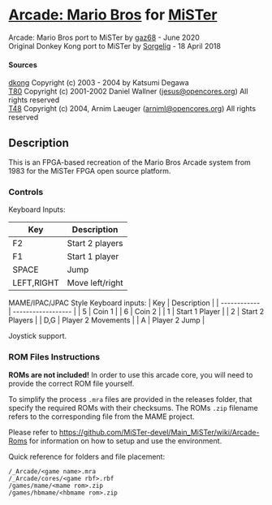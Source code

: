 # [Arcade: Mario Bros](https://www.arcade-museum.com/game_detail.php?game_id=8624) for [MiSTer](https://github.com/MiSTer-devel/Main_MiSTer/wiki)

Arcade: Mario Bros port to MiSTer by [gaz68](https://github.com/gaz68) - June 2020  
Original Donkey Kong port to MiSTer by [Sorgelig](https://github.com/sorgelig) - 18 April 2018

#### Sources

[dkong](https://web.archive.org/web/20190330043320/http://www.geocities.jp/kwhr0/hard/fz80.html)  Copyright (c) 2003 - 2004 by Katsumi Degawa  
[T80](https://opencores.org/projects/t80)   Copyright (c) 2001-2002 Daniel Wallner (jesus@opencores.org) All rights reserved  
[T48](https://opencores.org/projects/t48)   Copyright (c) 2004, Arnim Laeuger (arniml@opencores.org) All rights reserved  

## Description

This is an FPGA-based recreation of the Mario Bros Arcade system from 1983 for the MiSTer FPGA open source platform.

### Controls

Keyboard Inputs:

| Key          | Description     |
| ------------ | --------------- |
| F2           | Start 2 players |
| F1           | Start 1 player  |
| SPACE        | Jump            |
| LEFT,RIGHT   | Move left/right |

MAME/IPAC/JPAC Style Keyboard inputs:
| Key          | Description        |
| ------------ | ------------------ |
| 5            | Coin 1             |
| 6            | Coin 2             |
| 1            | Start 1 Player     |
| 2            | Start 2 Players    |
| D,G          | Player 2 Movements |
| A            | Player 2 Jump      |

Joystick support.

### ROM Files Instructions

**ROMs are not included!** In order to use this arcade core, you will need to provide the correct ROM file yourself.

To simplify the process `.mra` files are provided in the releases folder, that specify the required ROMs with their checksums. The ROMs `.zip` filename refers to the corresponding file from the MAME project.

Please refer to https://github.com/MiSTer-devel/Main_MiSTer/wiki/Arcade-Roms for information on how to setup and use the environment.

Quick reference for folders and file placement:

```
/_Arcade/<game name>.mra
/_Arcade/cores/<game rbf>.rbf
/games/mame/<mame rom>.zip
/games/hbmame/<hbmame rom>.zip
```
